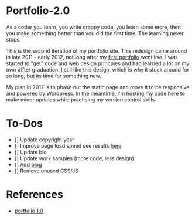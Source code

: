 # Portfolio-2.0

As a coder you learn, you write crappy code, you learn some more, then you make something better than you did the first time. The learning never stops.

This is the second iteration of my portfolio site. This redesign came around in late 2011 - early 2012, not long after my [first portfolio](https://scrabill.github.io/) went live. I was started to "get" code and web design princples and had learned a lot on my own affter graduation. I still like this design, which is why it stuck around for so long, but its time for something new. 

My plan in 2017 is to phase out the static page and move it to be responsive and powered by Wordpress. In the meantime, I'm hosting my code here to make minor updates while practicing my version control skills. 

# To-Dos

- [] Update copyright year
- [] Improve page load speed see results [here](https://developers.google.com/speed/pagespeed/insights/?url=shannoncrabill.com&tab=mobile)
- [] Update bio
- [] Update work samples (more code, less design)
- [] Add [blog](https://github.com/scrabill/twentyseventeen-child)
- [] Remove unused CSS/JS

# References

* [portfolio 1.0](https://github.com/scrabill/scrabill.github.io)
